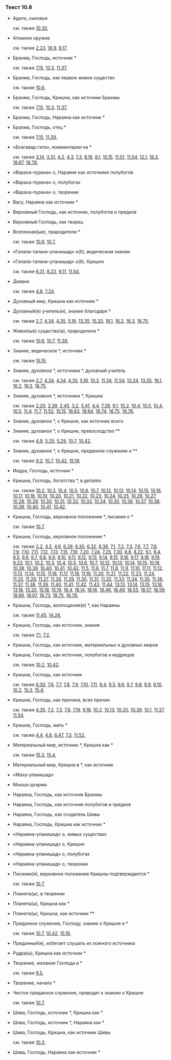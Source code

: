 ### Текст 10.8
	
- Адити, сыновья

	см. также  [10.30](../10/1030.md), 
	
- Атомное оружие

	см. также  [2.23](../02/0223.md),  [16.9](../16/1609.md),  [9.17](../09/0917.md), 
	
- Брахма, Господь, источник *

	см. также  [7.15](../07/0715.md),  [10.3](../10/1003.md),  [11.37](../11/1137.md), 
	
- Брахма, Господь, как первое живое существо

	см. также  [10.6](../10/1006.md), 
	
- Брахма, Господь, Кришна, как источник Брахмы

	см. также  [7.15](../07/0715.md),  [10.3](../10/1003.md),  [11.37](../11/1137.md), 
	
- Брахма, Господь, Нараяна как источник *

	
- Брахма, Господь, отец *

	см. также  [7.15](../07/0715.md),  [11.39](../11/1139.md), 
	
- «Бхагавад-гита», комментарии на *

	см. также  [3.14](../03/0314.md),  [3.31](../03/0331.md),  [4.2](../04/0402.md),  [4.3](../04/0403.md),  [7.3](../07/0703.md),  [8.16](../08/0816.md),  [9.1](../09/0901.md),  [10.15](../10/1015.md),  [11.51](../11/1151.md),  [11.54](../11/1154.md),  [12.1](../12/1201.md),  [16.3](../16/1603.md),  [18.67](../18/1867.md),  [18.78](../18/1878.md), 
	
- «Вараха-пурана» о, Нараяне как источнике полубогов

	
- «Вараха-пурана» о, полубогах

	
- «Вараха-пурана» о, творении

	
- Васу, Нараяна как источник *

	
- Верховный Господь, как источник, полубогов и предков

	
- Верховный Господь, как творец

	
- Вселенная(ые), прародители *

	см. также  [10.6](../10/1006.md),  [10.7](../10/1007.md), 
	
- «Гопала-тапани-упанишад» о(б), ведическом знании

	
- «Гопала-тапани-упанишад» о(б), Кришне

	см. также  [6.31](../06/0631.md),  [8.22](../08/0822.md),  [9.11](../09/0911.md),  [11.54](../11/1154.md), 
	
- Деваки

	см. также  [4.8](../04/0408.md),  [7.24](../07/0724.md), 
	
- Духовный мир, Кришна как источник *

	
- Духовный(е) учитель(и), знание благодаря *

	см. также  [2.7](../02/0207.md),  [4.34](../04/0434.md),  [4.35](../04/0435.md),  [5.16](../05/0516.md),  [13.35](../13/1335.md),  [15.20](../15/1520.md),  [16.1](../16/1601.md),  [16.2](../16/1602.md),  [16.3](../16/1603.md),  [18.75](../18/1875.md), 
	
- Живое(ые) существо(а), прародители *

	см. также  [10.6](../10/1006.md),  [10.7](../10/1007.md),  [11.39](../11/1139.md), 
	
- Знание, ведическое *, источник *

	см. также  [15.15](../15/1515.md), 
	
- Знание, духовное *, источники *, духовный учитель

	см. также  [2.7](../02/0207.md),  [4.34](../04/0434.md),  [4.34](../04/0434.md),  [4.35](../04/0435.md),  [5.16](../05/0516.md),  [10.3](../10/1003.md),  [11.34](../11/1134.md),  [11.54](../11/1154.md),  [13.24](../13/1324.md),  [13.35](../13/1335.md),  [16.1](../16/1601.md),  [16.2](../16/1602.md),  [16.3](../16/1603.md),  [18.75](../18/1875.md), 
	
- Знание, духовное *, источники *, Кришна

	см. также  [2.20](../02/0220.md),  [2.39](../02/0239.md),  [2.45](../02/0245.md),  [3.2](../03/0302.md),  [3.41](../03/0341.md),  [4.4](../04/0404.md),  [7.26](../07/0726.md),  [9.1](../09/0901.md),  [10.2](../10/1002.md),  [10.4](../10/1004.md),  [10.5](../10/1005.md),  [10.4](../10/1004.md),  [10.5](../10/1005.md),  [11.4](../11/1104.md),  [11.7](../11/1107.md),  [11.52](../11/1152.md),  [15.15](../15/1515.md),  [18.63](../18/1863.md),  [18.64](../18/1864.md),  [18.74](../18/1874.md),  [18.75](../18/1875.md),  [18.76](../18/1876.md), 
	
- Знание, духовное *, о Кришне, как источник всего

	
- Знание, духовное *, о Кришне, превосходство **

	см. также  [4.9](../04/0409.md),  [5.25](../05/0525.md),  [5.29](../05/0529.md),  [10.7](../10/1007.md),  [10.42](../10/1042.md), 
	
- Знание, духовное *, о Кришне, преданное служение и **

	см. также  [9.2](../09/0902.md),  [10.7](../10/1007.md),  [10.42](../10/1042.md),  [15.19](../15/1519.md), 
	
- Индра, Господь, источник *

	
- Кришна, Господь, богатства *, в деталях

	см. также  [10.2](../10/1002.md),  [10.3](../10/1003.md),  [10.4](../10/1004.md),  [10.5](../10/1005.md),  [10.6](../10/1006.md),  [10.7](../10/1007.md),  [10.12](../10/1012.md),  [10.13](../10/1013.md),  [10.14](../10/1014.md),  [10.15](../10/1015.md),  [10.16](../10/1016.md),  [10.17](../10/1017.md),  [10.18](../10/1018.md),  [10.19](../10/1019.md),  [10.20](../10/1020.md),  [10.21](../10/1021.md),  [10.22](../10/1022.md),  [10.23](../10/1023.md),  [10.24](../10/1024.md),  [10.25](../10/1025.md),  [10.26](../10/1026.md),  [10.27](../10/1027.md),  [10.28](../10/1028.md),  [10.29](../10/1029.md),  [10.30](../10/1030.md),  [10.31](../10/1031.md),  [10.32](../10/1032.md),  [10.33](../10/1033.md),  [10.34](../10/1034.md),  [10.35](../10/1035.md),  [10.36](../10/1036.md),  [10.37](../10/1037.md),  [10.38](../10/1038.md),  [10.39](../10/1039.md),  [10.40](../10/1040.md),  [10.41](../10/1041.md),  [10.42](../10/1042.md), 
	
- Кришна, Господь, верховное положение *, писания о *

	см. также  [10.7](../10/1007.md), 
	
- Кришна, Господь, верховное положение *

	см. также  [2.2](../02/0202.md),  [4.5](../04/0405.md),  [4.6](../04/0406.md),  [6.29](../06/0629.md),  [6.30](../06/0630.md),  [6.32](../06/0632.md),  [6.38](../06/0638.md),  [7.1](../07/0701.md),  [7.2](../07/0702.md),  [7.3](../07/0703.md),  [7.6](../07/0706.md),  [7.7](../07/0707.md),  [7.8](../07/0708.md),  [7.9](../07/0709.md),  [7.10](../07/0710.md),  [7.11](../07/0711.md),  [7.12](../07/0712.md),  [7.13](../07/0713.md),  [7.15](../07/0715.md),  [7.19](../07/0719.md),  [7.20](../07/0720.md),  [7.24](../07/0724.md),  [7.25](../07/0725.md),  [7.30](../07/0730.md),  [8.8](../08/0808.md),  [8.22](../08/0822.md),  [9.1](../09/0901.md),  [9.4](../09/0904.md),  [9.5](../09/0905.md),  [9.6](../09/0906.md),  [9.7](../09/0907.md),  [9.8](../09/0908.md),  [9.9](../09/0909.md),  [9.10](../09/0910.md),  [9.11](../09/0911.md),  [9.12](../09/0912.md),  [9.13](../09/0913.md),  [9.14](../09/0914.md),  [9.15](../09/0915.md),  [9.16](../09/0916.md),  [9.17](../09/0917.md),  [9.18](../09/0918.md),  [9.19](../09/0919.md),  [9.23](../09/0923.md),  [10.1](../10/1001.md),  [10.2](../10/1002.md),  [10.3](../10/1003.md),  [10.4](../10/1004.md),  [10.5](../10/1005.md),  [10.6](../10/1006.md),  [10.7](../10/1007.md),  [10.12](../10/1012.md),  [10.13](../10/1013.md),  [10.14](../10/1014.md),  [10.15](../10/1015.md),  [10.16](../10/1016.md),  [10.38](../10/1038.md),  [10.39](../10/1039.md),  [10.40](../10/1040.md),  [10.41](../10/1041.md),  [10.42](../10/1042.md),  [11.5](../11/1105.md),  [11.6](../11/1106.md),  [11.7](../11/1107.md),  [11.8](../11/1108.md),  [11.9](../11/1109.md),  [11.10](../11/1110.md),  [11.11](../11/1111.md),  [11.12](../11/1112.md),  [11.13](../11/1113.md),  [11.14](../11/1114.md),  [11.15](../11/1115.md),  [11.16](../11/1116.md),  [11.17](../11/1117.md),  [11.18](../11/1118.md),  [11.19](../11/1119.md),  [11.20](../11/1120.md),  [11.21](../11/1121.md),  [11.22](../11/1122.md),  [11.23](../11/1123.md),  [11.24](../11/1124.md),  [11.25](../11/1125.md),  [11.26](../11/1126.md),  [11.27](../11/1127.md),  [11.28](../11/1128.md),  [11.29](../11/1129.md),  [11.30](../11/1130.md),  [11.31](../11/1131.md),  [11.32](../11/1132.md),  [11.33](../11/1133.md),  [11.34](../11/1134.md),  [11.35](../11/1135.md),  [11.36](../11/1136.md),  [11.37](../11/1137.md),  [11.38](../11/1138.md),  [11.39](../11/1139.md),  [11.40](../11/1140.md),  [11.41](../11/1141.md),  [11.42](../11/1142.md),  [11.43](../11/1143.md),  [11.44](../11/1144.md),  [13.13](../13/1313.md),  [13.14](../13/1314.md),  [13.15](../13/1315.md),  [13.16](../13/1316.md),  [13.18](../13/1318.md),  [13.20](../13/1320.md),  [15.18](../15/1518.md),  [15.19](../15/1519.md),  [18.4](../18/1804.md),  [18.14](../18/1814.md),  [18.16](../18/1816.md),  [18.46](../18/1846.md),  [18.49](../18/1849.md),  [18.55](../18/1855.md),  [18.57](../18/1857.md),  [18.59](../18/1859.md),  [18.66](../18/1866.md),  [18.67](../18/1867.md),  [18.73](../18/1873.md),  [18.75](../18/1875.md),  [18.78](../18/1878.md), 
	
- Кришна, Господь, воплощение(я) *, как Нараяны

	см. также  [11.45](../11/1145.md),  [14.26](../14/1426.md), 
	
- Кришна, Господь, как источник, знания

	см. также  [7.1](../07/0701.md),  [7.2](../07/0702.md), 
	
- Кришна, Господь, как источник, материальных и духовных миров

	
- Кришна, Господь, как источник, полубогов и мудрецов

	см. также  [10.2](../10/1002.md),  [10.42](../10/1042.md), 
	
- Кришна, Господь, как источник

	см. также  [6.30](../06/0630.md),  [7.6](../07/0706.md),  [7.7](../07/0707.md),  [7.8](../07/0708.md),  [7.9](../07/0709.md),  [7.10](../07/0710.md),  [7.11](../07/0711.md),  [9.4](../09/0904.md),  [9.5](../09/0905.md),  [9.6](../09/0906.md),  [9.7](../09/0907.md),  [9.8](../09/0908.md),  [9.9](../09/0909.md),  [9.10](../09/0910.md),  [10.2](../10/1002.md),  [15.3](../15/1503.md),  [15.4](../15/1504.md), 
	
- Кришна, Господь, как причина, всех причин

	см. также  [4.35](../04/0435.md),  [7.2](../07/0702.md),  [7.3](../07/0703.md),  [7.6](../07/0706.md),  [7.19](../07/0719.md),  [9.18](../09/0918.md),  [10.2](../10/1002.md),  [10.13](../10/1013.md),  [10.20](../10/1020.md),  [10.39](../10/1039.md),  [10.1](../10/1001.md),  [11.37](../11/1137.md),  [11.54](../11/1154.md), 
	
- Кришна, Господь, мать *

	см. также  [4.4](../04/0404.md),  [4.8](../04/0408.md),  [6.47](../06/0647.md),  [7.3](../07/0703.md),  [11.52](../11/1152.md), 
	
- Материальный мир, источник *, Кришна как *

	см. также  [15.3](../15/1503.md),  [15.4](../15/1504.md), 
	
- Материальный мир, Кришна в *, как источник

	
- «Маха-упанишад»

	
- Мокша-дхарма

	
- Нараяна, Господь, как источник Брахмы

	
- Нараяна, Господь, как источник полубогов и предков

	
- Нараяна, Господь, как создатель Шивы

	
- Нараяна, Господь, Кришна как источник *

	
- «Нараяна-упанишад» о, живых существах

	
- «Нараяна-упанишад» о, Кришне

	
- «Нараяна-упанишад» о, полубогах

	
- «Нараяна-упанишад» о, творении

	
- Писание(я), верховное положение Кришны подтверждается *

	см. также  [10.7](../10/1007.md), 
	
- Планета(ы), в творении

	
- Планета(ы), Кришна как *

	
- Планета(ы), Кришна, как источник **

	
- Преданное служение, Господу, знание о Кришне и *

	см. также  [10.7](../10/1007.md),  [10.42](../10/1042.md),  [15.19](../15/1519.md), 
	
- Преданный(е), избегает слушать из ложного источника

	
- Рудра(ы), Кришна как источник *

	
- Творение, желание Господа и *

	см. также  [9.5](../09/0905.md), 
	
- Творение, начало *

	
- Чистое преданное служение, приводит к знанию о Кришне

	см. также  [10.7](../10/1007.md), 
	
- Шива, Господь, источник *, Кришна как *

	
- Шива, Господь, источник *, Нараяна как *

	
- Шива, Господь, Кришна, как источник Шивы

	см. также  [10.3](../10/1003.md), 
	
- Шива, Господь, Нараяна как источник *

